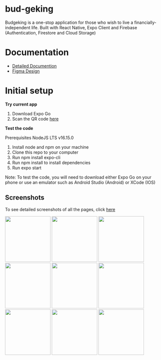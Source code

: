 # bud-geking
Budgeking is a one-stop application for those who wish to live a financially-independent life. Built with React Native, Expo Client and Firebase (Authentication, Firestore and Cloud Storage)

# Documentation
* [Detailed Documention](https://docs.google.com/document/d/1k4VazaZHAI3w1kuXmQN6So3564e1HIpuI-TlyMq-8G8/edit?usp=sharing)
* [Figma Design](https://www.figma.com/file/BGdbq2WKGm8pmVtKjviBbX/Bud-geking?node-id=0%3A1)

# Initial setup
**Try current app**
1. Download Expo Go
2. Scan the QR code [here](https://expo.dev/@winlaeyee/budgeking?serviceType=classic&distribution=expo-go)

**Test the code**

Prerequisites NodeJS LTS v16.15.0
1. Install node and npm on your machine
2. Clone this repo to your computer
3. Run npm install expo-cli
4. Run npm install to install dependencies
5. Run expo start

Note: To test the code, you will need to download either Expo Go on your phone or use an emulator such as Android Studio (Android) or XCode (IOS)

## Screenshots 
To see detailed screenshots of all the pages, click [here](https://docs.google.com/presentation/d/12lQwZ0HUSKBtfXtvblGsm9swIg3SwVCNHRHE8SXtlBw/edit?usp=sharing )

<div flex="row">
<img src="https://user-images.githubusercontent.com/54767477/183671598-b54d4895-2ee9-4f0d-8034-ca2c8df178bd.png" width="150">
<img src="https://user-images.githubusercontent.com/54767477/183671634-b02e86a9-1361-48f0-9551-1f0e866793c2.png" width="150">
<img src="https://user-images.githubusercontent.com/54767477/183671685-3ab6877f-78ac-4204-aff8-a0854ce9c8c3.png" width="150">
</div>
<div flex="row">
<img src="https://user-images.githubusercontent.com/54767477/183671742-f501b3fa-6fe1-45f7-931b-4518120675cf.png" width="150">
<img src="https://user-images.githubusercontent.com/54767477/183671781-b4e1d384-c3ee-49ae-8c9d-39dbd777f4b4.png" width="150">
<img src="https://user-images.githubusercontent.com/54767477/183671809-299c7862-e93e-4304-9634-9aa0249c981a.png" width="150">
</div>
<div flex="row">
<img src="https://user-images.githubusercontent.com/54767477/183671838-bd5d7107-8b33-4ebf-bdba-f1368015a025.png" width="150">
<img src="https://user-images.githubusercontent.com/54767477/183674289-664f58d1-01de-4107-acce-cd7b633bc24c.png" width="150">
<img src="https://user-images.githubusercontent.com/54767477/183671869-be87f3f0-a07f-4216-a304-d438efe4b7da.png" width="150">
</div>



